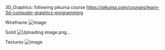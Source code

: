 3D_Graphics: following pikuma course
https://pikuma.com/courses/learn-3d-computer-graphics-programming

Wireframe
![image](https://github.com/user-attachments/assets/279167e4-536c-477a-8198-b32b408b8b3b)

Solid
![Uploading image.png…]()


Textures
![image](https://github.com/user-attachments/assets/3113afd8-0edf-40b6-bff3-e49e4f91c32f)
